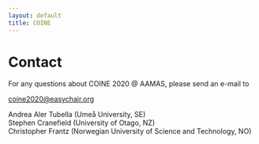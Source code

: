 ```yaml
---
layout: default
title: COINE
---
```


# Contact

For any questions about COINE 2020 @ AAMAS, please send an e-mail to

coine2020@easychair.org

Andrea Aler Tubella (Umeå University, SE)  
Stephen Cranefield (University of Otago, NZ)  
Christopher Frantz (Norwegian University of Science and Technology, NO)  
